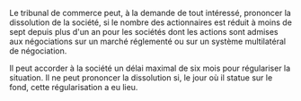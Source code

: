 Le tribunal de commerce peut, à la demande de tout intéressé, prononcer la dissolution de la société, si le nombre des actionnaires est réduit à moins de sept depuis plus d'un an pour les sociétés dont les actions sont admises aux négociations sur un marché réglementé ou sur un système multilatéral de négociation.

Il peut accorder à la société un délai maximal de six mois pour régulariser la situation. Il ne peut prononcer la dissolution si, le jour où il statue sur le fond, cette régularisation a eu lieu.
